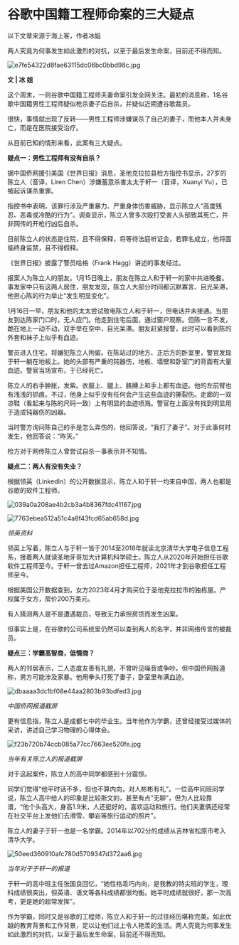 # 谷歌中国籍工程师命案的三大疑点

以下文章来源于海上客，作者冰姐

两人究竟为何事发生如此激烈的对抗，以至于最后发生命案，目前还不得而知。

![e7fe54322d8fae63115dc06bc0bbd98c.jpg](https://raw.githubusercontent.com/qqhsx/qqnews_image/main/2024/01/21/谷歌中国籍工程师命案的三大疑点/e7fe54322d8fae63115dc06bc0bbd98c.jpg)

**文 | 冰 姐**

这个周末，一则谷歌中国籍工程师夫妻命案引发全网关注。最初的消息称，1名谷歌中国籍男性工程师疑似枪杀妻子后自杀，并疑似近期遭谷歌裁员。

很快，事情就出现了反转——男性工程师涉嫌谋杀了自己的妻子，而他本人并未身亡，而是在医院接受治疗。

从目前已知的情形来看，此案有三大疑点。

**疑点一：男性工程师有没有自杀？**

据中国侨网援引美国《世界日报》消息，圣他克拉拉县检方指控书显示，27岁的陈立人（音译，Liren Chen）涉嫌蓄意杀害太太于轩一（音译，Xuanyi
Yu），已被起诉谋杀重罪。

指控书中表明，该罪行涉及严重暴力、严重身体伤害威胁，显示陈立人“高度残忍、恶毒或冷酷的行为”。调查显示，陈立人曾多次殴打受害人头部致其死亡，并非网传的开枪行凶后自杀。

目前陈立人的状态是住院，且不得保释，将等待法庭听证会，若罪名成立，他将面临终身监禁，且不得假释。

《世界日报》披露了警员哈格（Frank Hagg）讲述的事发经过。

报案人为陈立人的朋友。1月15日晚上，朋友在陈立人和于轩一的家中共进晚餐。事发家中只有这两人居住，朋友发现，陈立人大部分时间都沉默寡言、目光呆滞，他担心陈的行为举止“发生明显变化”。

1月16日一早，朋友和他的太太尝试致电陈立人和于轩一，但电话并未接通。当朋友到达陈家门口时，无人应门。他走到住宅后面，通过窗户观察。但陈一言不发，跪在地上一动不动，双手举在空中，目光呆滞。朋友赶紧报警，此时可以看到陈的外套和袜子上似乎有血迹。

警员进入住宅，将嫌犯陈立人拘留。在陈站过的地方、正后方的卧室里，警官发现于轩一躺在地板上。她的头部有严重的钝器伤，地板、墙壁和卧室门的背面有大量血迹。警官当场宣布，于已经死亡。

陈立人的右手肿胀，发紫。衣服上、腿上、胳膊上和手上都有血迹。他的左前臂也有浅浅的抓痕。不过，他身上似乎没有任何会产生这些血迹的撕裂伤。走廊的一双凉鞋（看起来与陈的尺码一致）上有明显的血迹喷溅。警官在上面没有找到明显用于造成钝器伤的凶器。

当时警方询问陈自己的手是怎么弄伤的，他回答说，“我打了妻子”。对于此事何时发生，他回答说：“昨天。”

检方对于网传陈立人曾尝试自杀一事表示并不知情。

**疑点二：两人有没有失业？**

根据领英（LinkedIn）的公开数据显示，陈立人和于轩一均来自中国，两人也都是谷歌的软件工程师。

![039a0a208ae4b2cb3a4b8367fdc41167.jpg](https://raw.githubusercontent.com/qqhsx/qqnews_image/main/2024/01/21/谷歌中国籍工程师命案的三大疑点/039a0a208ae4b2cb3a4b8367fdc41167.jpg)

![7763ebea512a51c4a8f43fcd65ab658d.jpg](https://raw.githubusercontent.com/qqhsx/qqnews_image/main/2024/01/21/谷歌中国籍工程师命案的三大疑点/7763ebea512a51c4a8f43fcd65ab658d.jpg)

 _领英资料_

领英上写着，陈立人与于轩一皆于2014至2018年就读北京清华大学电子信息工程系，接着两人就读圣地牙哥加大计算机科学硕士。陈立人从2020年开始担任谷歌软件工程师至今。于轩一曾去过Amazon担任工程师，2021年才到谷歌担任工程师至今。

根据美国公开数据查到，女方2023年4月才购买位于圣他克拉拉市的独栋屋。产权属于女方，房价200万美元。

有人猜测两人是不是遭遇裁员，导致无力承担房贷而发生凶案。

但事实上是，在谷歌的公司系统里仍然可以查到两人的名字，并非网络传言的被裁员。

**疑点三：学霸高智商，低情商？**

两人的邻居表示，二人态度友善有礼貌，不曾听见噪音或争吵。但中国侨网报道称，男方可能涉及家暴。他用拳头打死了妻子，卧室里布满血迹。

![dbaaaa3dc1bf08e44aa2803b93bdfed3.jpg](https://raw.githubusercontent.com/qqhsx/qqnews_image/main/2024/01/21/谷歌中国籍工程师命案的三大疑点/dbaaaa3dc1bf08e44aa2803b93bdfed3.jpg)

_中国侨网报道截屏_

更有信息指，陈立人是成都七中的毕业生。当年他作为学霸，还曾经接受过媒体的采访，讲述自己学习物理的心得体会。

![f23b720b74ccb085a77cc7663ee520fe.jpg](https://raw.githubusercontent.com/qqhsx/qqnews_image/main/2024/01/21/谷歌中国籍工程师命案的三大疑点/f23b720b74ccb085a77cc7663ee520fe.jpg)

_当年有关陈立人的报道截屏_

对于这起案件，陈立人的高中同学都感到十分震惊。

同学们觉得“他平时话不多，但也不算内向，对人彬彬有礼”。一位高中同班同学说，陈立人高中给人的印象是比较斯文的，甚至有点“无聊”，但为人比较靠谱，“他个头高大，身高1.9米，人还挺好的，喜欢运动和旅行。他们夫妻俩还经常在社交平台上发他们去滑雪、攀岩等旅行运动的照片”。

陈立人的妻子于轩一也是一名学霸。2014年以702分的成绩从吉林省松原市考入清华大学。

![50eed360910afc780d5709347d372aa6.jpg](https://raw.githubusercontent.com/qqhsx/qqnews_image/main/2024/01/21/谷歌中国籍工程师命案的三大疑点/50eed360910afc780d5709347d372aa6.jpg)

 _当年对于于轩一的报道_

于轩一的高中班主任张国良回忆，“她性格乖巧内向，是我教的特尖班的学生，理科成绩很突出，但英语、语文等各科成绩都很均衡。她平时成绩就很好，那一次高考，更是她的超常发挥”。

作为学霸，同时又是谷歌的工程师，陈立人和于轩一的过往经历堪称完美。如此优越的教育背景和工作背景，足以让他们过上令人艳羡的生活。两人究竟为何事发生如此激烈的对抗，以至于最后发生命案，目前还不得而知。

